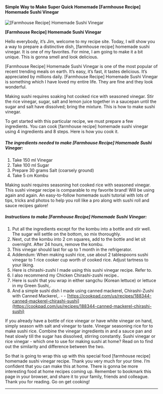             

#### Simple Way to Make Super Quick Homemade \[Farmhouse Recipe\] Homemade Sushi Vinegar

![[Farmhouse Recipe] Homemade Sushi Vinegar](https://img-global.cpcdn.com/recipes/6151333903073280/751x532cq70/farmhouse-recipe-homemade-sushi-vinegar-recipe-main-photo.jpg)

**\[Farmhouse Recipe\] Homemade Sushi Vinegar**

Hello everybody, it’s Jim, welcome to my recipe site. Today, I will show you a way to prepare a distinctive dish, \[farmhouse recipe\] homemade sushi vinegar. It is one of my favorites. For mine, I am going to make it a bit unique. This is gonna smell and look delicious.

\[Farmhouse Recipe\] Homemade Sushi Vinegar is one of the most popular of recent trending meals on earth. It’s easy, it’s fast, it tastes delicious. It’s appreciated by millions daily. \[Farmhouse Recipe\] Homemade Sushi Vinegar is something which I have loved my entire life. They are fine and they look wonderful.

Making sushi requires soaking hot cooked rice with seasoned vinegar. Stir the rice vinegar, sugar, salt and lemon juice together in a saucepan until the sugar and salt have dissolved; bring the mixture. This is how to make sushi vinegar.

To get started with this particular recipe, we must prepare a few ingredients. You can cook \[farmhouse recipe\] homemade sushi vinegar using 4 ingredients and 8 steps. Here is how you cook it.

##### The ingredients needed to make \[Farmhouse Recipe\] Homemade Sushi Vinegar:

1.  Take 150 ml Vinegar
2.  Take 100 ml Sugar
3.  Prepare 30 grams Salt (coarsely ground)
4.  Take 5 cm Kombu

Making sushi requires seasoning hot cooked rice with seasoned vinegar. This sushi vinegar recipe is comparable to my favorite brand! Will be using again and again. An easy-to-follow homemade sushi tutorial with lots of tips, tricks and photos to help you roll like a pro along with sushi roll and sauce recipes galore!

##### Instructions to make \[Farmhouse Recipe\] Homemade Sushi Vinegar:

1.  Put all the ingredients except for the kombu into a bottle and stir well. The sugar will settle on the bottom, so mix thoroughly.
2.  Next, cut the kombu into 2 cm squares, add to the bottle and let sit overnight. After 24 hours, remove the kombu.
3.  This vinegar should last for up to 1 month in the refrigerator.
4.  Addendum: When making sushi rice, use about 2 tablespoons sushi vinegar to 1 rice cooker cup worth of cooked rice. Adjust tartness to your liking.
5.  Here is chirashi-zushi I made using this sushi vinegar recipe. Refer to.
6.  I also recommend my Chicken Chirashi-zushi recipe..
7.  Here is sushi that you wrap in either sangchu (Korean lettuce) or lettuce in my Green Sushi,.
8.  And a simple sushi dish I made using canned mackerel, Chirashi-Zushi with Canned Mackerel,. - - [https://cookpad.com/us/recipes/188344-canned-mackerel-chirashi-sushi](https://cookpad.com/us/recipes/188344-canned-mackerel-chirashi-sushi)

If you already have a bottle of rice vinegar or have white vinegar on hand, simply season with salt and vinegar to taste. Vinegar seasoning rice for to make sushi rice. Combine the vinegar ingredients in and a sauce pan and heat slowly till the sugar has dissolved, stirring constantly. Sushi vinegar or rice vinegar - which one to use for making sushi at home? Read on to find out the similarity and difference between the two.

So that is going to wrap this up with this special food \[farmhouse recipe\] homemade sushi vinegar recipe. Thank you very much for your time. I’m confident that you can make this at home. There is gonna be more interesting food at home recipes coming up. Remember to bookmark this page in your browser, and share it to your family, friends and colleague. Thank you for reading. Go on get cooking!

* * *